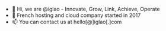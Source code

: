 - 👋 Hi, we are @iglao - Innovate, Grow, Link, Achieve, Operate
- 👀 French hosting and cloud company started in 2017
- 📫 You can contact us at hello[@]iglao[.]com
